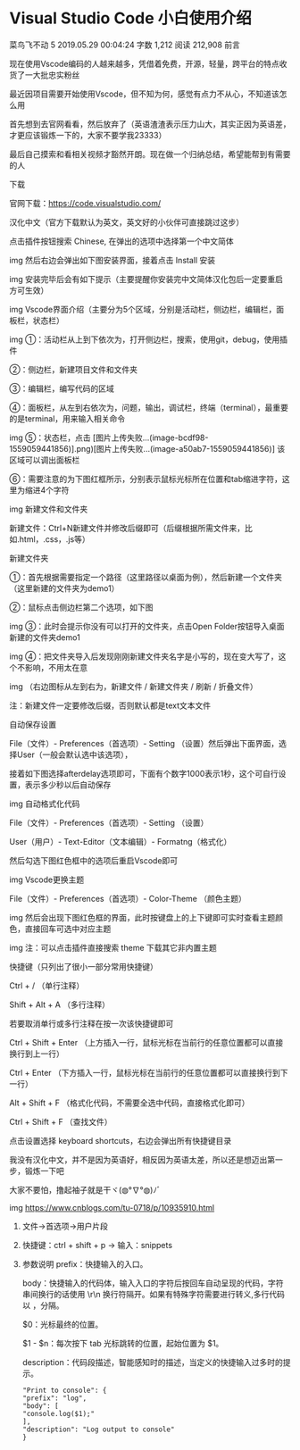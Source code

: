 # Visual Studio Code 小白使用介绍 </br>

菜鸟飞不动
5
2019.05.29 00:04:24
字数 1,212
阅读 212,908
前言

现在使用Vscode编码的人越来越多，凭借着免费，开源，轻量，跨平台的特点收货了一大批忠实粉丝

最近因项目需要开始使用Vscode，但不知为何，感觉有点力不从心，不知道该怎么用

首先想到去官网看看，然后放弃了（英语渣渣表示压力山大，其实正因为英语差，才更应该锻炼一下的，大家不要学我23333）

最后自己摸索和看相关视频才豁然开朗。现在做一个归纳总结，希望能帮到有需要的人

下载

官网下载：https://code.visualstudio.com/

汉化中文（官方下载默认为英文，英文好的小伙伴可直接跳过这步）

点击插件按钮搜索 Chinese, 在弹出的选项中选择第一个中文简体

img
然后右边会弹出如下图安装界面，接着点击 Install 安装

img
安装完毕后会有如下提示（主要提醒你安装完中文简体汉化包后一定要重启方可生效）

img
Vscode界面介绍（主要分为5个区域，分别是活动栏，侧边栏，编辑栏，面板栏，状态栏）

img
①：活动栏从上到下依次为，打开侧边栏，搜索，使用git，debug，使用插件

②：侧边栏，新建项目文件和文件夹

③：编辑栏，编写代码的区域

④：面板栏，从左到右依次为，问题，输出，调试栏，终端（terminal），最重要的是terminal，用来输入相关命令

img
⑤：状态栏，点击 [图片上传失败...(image-bcdf98-1559059441856)].png)[图片上传失败...(image-a50ab7-1559059441856)] 该区域可以调出面板栏

⑥：需要注意的为下图红框所示，分别表示鼠标光标所在位置和tab缩进字符，这里为缩进4个字符


img
新建文件和文件夹

新建文件：Ctrl+N新建文件并修改后缀即可（后缀根据所需文件来，比如.html，.css，.js等）

新建文件夹

①：首先根据需要指定一个路径（这里路径以桌面为例），然后新建一个文件夹（这里新建的文件夹为demo1）

②：鼠标点击侧边栏第二个选项，如下图

img
③：此时会提示你没有可以打开的文件夹，点击Open Folder按钮导入桌面新建的文件夹demo1

img
④：把文件夹导入后发现刚刚新建文件夹名字是小写的，现在变大写了，这个不影响，不用太在意

img
（右边图标从左到右为，新建文件 / 新建文件夹 / 刷新 / 折叠文件）

注：新建文件一定要修改后缀，否则默认都是text文本文件

自动保存设置

File（文件）- Preferences（首选项）- Setting （设置）然后弹出下面界面，选择User（一般会默认选中该选项），

接着如下图选择afterdelay选项即可，下面有个数字1000表示1秒，这个可自行设置，表示多少秒以后自动保存

img
自动格式化代码

File（文件）- Preferences（首选项）- Setting （设置）

User（用户）- Text-Editor（文本编辑）- Formatng（格式化）

然后勾选下图红色框中的选项后重启Vscode即可

img
Vscode更换主题

File（文件）- Preferences（首选项）- Color-Theme （颜色主题）

img
然后会出现下图红色框的界面，此时按键盘上的上下键即可实时查看主题颜色，直接回车可选中对应主题

img
注：可以点击插件直接搜索 theme 下载其它非内置主题

快捷键（只列出了很小一部分常用快捷键）

Ctrl + / （单行注释）

Shift + Alt + A （多行注释）

若要取消单行或多行注释在按一次该快捷键即可

Ctrl + Shift + Enter （上方插入一行，鼠标光标在当前行的任意位置都可以直接换行到上一行）

Ctrl + Enter （下方插入一行，鼠标光标在当前行的任意位置都可以直接换行到下一行）

Alt + Shift + F （格式化代码，不需要全选中代码，直接格式化即可）

Ctrl + Shift + F （查找文件）

点击设置选择 keyboard shortcuts，右边会弹出所有快捷键目录

我没有汉化中文，并不是因为英语好，相反因为英语太差，所以还是想迈出第一步，锻炼一下吧

大家不要怕，撸起袖子就是干ヾ(◍°∇°◍)ﾉﾞ

img
https://www.cnblogs.com/tu-0718/p/10935910.html

1. 文件→首选项→用户片段

2. 快捷键：ctrl + shift + p → 输入：snippets
3. 参数说明
    prefix：快捷输入的入口。

    body：快捷输入的代码体，输入入口的字符后按回车自动呈现的代码，字符串间换行的话使用 \r\n 换行符隔开。如果有特殊字符需要进行转义,多行代码以 ，分隔。

    $0：光标最终的位置。

    $1 - $n：每次按下 tab 光标跳转的位置，起始位置为 $1。

    description：代码段描述，智能感知时的描述，当定义的快捷输入过多时的提示。
    ```
    "Print to console": {
	"prefix": "log",
	"body": [
	"console.log($1);"
	],
	"description": "Log output to console"
    }
    ```


